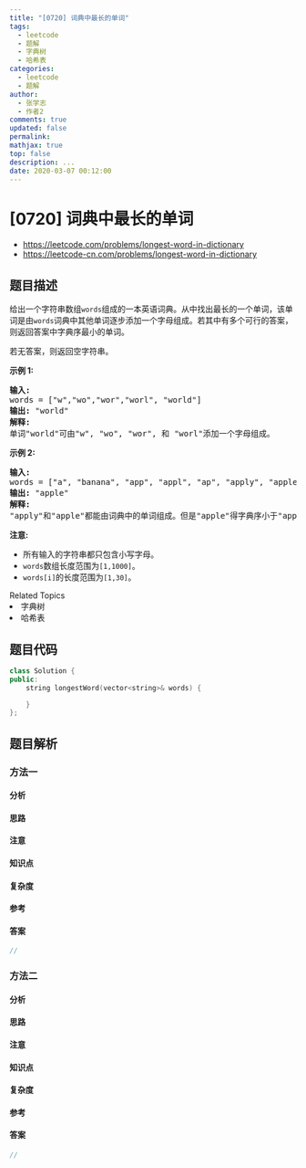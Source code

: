 ```yaml
---
title: "[0720] 词典中最长的单词"
tags:
  - leetcode
  - 题解
  - 字典树
  - 哈希表
categories:
  - leetcode
  - 题解
author:
  - 张学志
  - 作者2
comments: true
updated: false
permalink:
mathjax: true
top: false
description: ...
date: 2020-03-07 00:12:00
---
```



# [0720] 词典中最长的单词
* https://leetcode.com/problems/longest-word-in-dictionary
* https://leetcode-cn.com/problems/longest-word-in-dictionary


## 题目描述

<p>给出一个字符串数组<code>words</code>组成的一本英语词典。从中找出最长的一个单词，该单词是由<code>words</code>词典中其他单词逐步添加一个字母组成。若其中有多个可行的答案，则返回答案中字典序最小的单词。</p>

<p>若无答案，则返回空字符串。</p>

<p><strong>示例 1:</strong></p>

<pre>
<strong>输入:</strong> 
words = [&quot;w&quot;,&quot;wo&quot;,&quot;wor&quot;,&quot;worl&quot;, &quot;world&quot;]
<strong>输出:</strong> &quot;world&quot;
<strong>解释:</strong> 
单词&quot;world&quot;可由&quot;w&quot;, &quot;wo&quot;, &quot;wor&quot;, 和 &quot;worl&quot;添加一个字母组成。
</pre>

<p><strong>示例 2:</strong></p>

<pre>
<strong>输入:</strong> 
words = [&quot;a&quot;, &quot;banana&quot;, &quot;app&quot;, &quot;appl&quot;, &quot;ap&quot;, &quot;apply&quot;, &quot;apple&quot;]
<strong>输出:</strong> &quot;apple&quot;
<strong>解释:</strong> 
&quot;apply&quot;和&quot;apple&quot;都能由词典中的单词组成。但是&quot;apple&quot;得字典序小于&quot;apply&quot;。
</pre>

<p><strong>注意:</strong></p>

<ul>
	<li>所有输入的字符串都只包含小写字母。</li>
	<li><code>words</code>数组长度范围为<code>[1,1000]</code>。</li>
	<li><code>words[i]</code>的长度范围为<code>[1,30]</code>。</li>
</ul>
<div><div>Related Topics</div><div><li>字典树</li><li>哈希表</li></div></div>


## 题目代码

```cpp
class Solution {
public:
    string longestWord(vector<string>& words) {

    }
};
```


## 题目解析


### 方法一

#### 分析

#### 思路

#### 注意

#### 知识点

#### 复杂度

#### 参考

#### 答案

```cpp
//
```


### 方法二

#### 分析

#### 思路

#### 注意

#### 知识点

#### 复杂度

#### 参考

#### 答案

```cpp
//
```



